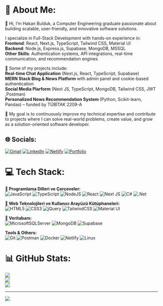 # 💫 About Me:
👋 Hi, I’m Hakan Bulduk, a Computer Engineering graduate passionate about building scalable, user-friendly, and innovative software solutions.

I specialize in Full-Stack Development with hands-on experience in:  
<b>Frontend</b>: React, Next.js, TypeScript, Tailwind CSS, Material UI  
<b>Backend</b>: Node.js, Express.js, Supabase, MongoDB, MSSQL  
<b>Other Skills</b>: Authentication systems, API integrations, real-time communication, and recommendation engines  

🚀 Some of my projects include:  
<b>Real-time Chat Application</b> (Next.js, React, TypeScript, Supabase)  
<b>MERN Stack Blog & News Platform </b> with admin panel and cookie-based authentication  
<b>Social Media Plarform</b> (Next JS, TypeScript, MongoDB, Tailwind CSS, JWT ,Postman)  
<b>Personalized News Recommendation System </b> (Python, Scikit-learn, Pandas) – funded by TÜBİTAK 2209-A  

🎯 My goal is to continuously improve my technical expertise and contribute to projects where I can solve real-world problems, create value, and grow as a solution-oriented software developer.
## 🌐 Socials:
[![Gmail](https://img.shields.io/badge/Email-D14836?style=for-the-badge&logo=gmail&logoColor=white)](mailto:buldukhakan82@gmail.com)
[![LinkedIn](https://img.shields.io/badge/LinkedIn-%230077B5.svg?logo=linkedin&logoColor=white)](https://linkedin.com/in/hakan-bulduk-b3a084317)
[![Netlify](https://img.shields.io/badge/Netlify-%2300C7B7.svg?logo=netlify&logoColor=white)](https://app.netlify.com/teams/buldukhakan82/sites)
[![Portfolio](https://img.shields.io/badge/Portfolio-%23121011.svg?logo=vercel&logoColor=white)](https://hakan-portfolio-site.netlify.app/)

# 💻 Tech Stack:

**🔹 Programlama Dilleri ve Çerçeveler:**  
![JavaScript](https://img.shields.io/badge/javascript-%23323330.svg?style=for-the-badge&logo=javascript&logoColor=%23F7DF1E)
![TypeScript](https://img.shields.io/badge/typescript-%23007ACC.svg?style=for-the-badge&logo=typescript&logoColor=white)
![NodeJS](https://img.shields.io/badge/node.js-6DA55F?style=for-the-badge&logo=node.js&logoColor=white)
![React](https://img.shields.io/badge/react-%2320232a.svg?style=for-the-badge&logo=react&logoColor=%2361DAFB)
![Next JS](https://img.shields.io/badge/Next-black?style=for-the-badge&logo=next.js&logoColor=white)
![C#](https://img.shields.io/badge/c%23-%23239120.svg?style=for-the-badge&logo=csharp&logoColor=white)
![.Net](https://img.shields.io/badge/.NET-5C2D91?style=for-the-badge&logo=dotnet&logoColor=white)

**🔹 Web Teknolojileri ve Kullanıcı Arayüzü Kütüphaneleri:**  
![HTML5](https://img.shields.io/badge/html5-%23E34F26.svg?style=for-the-badge&logo=html5&logoColor=white)
![CSS3](https://img.shields.io/badge/css3-%231572B6.svg?style=for-the-badge&logo=css3&logoColor=white)
![jQuery](https://img.shields.io/badge/jQuery-0769AD?style=for-the-badge&logo=jquery&logoColor=white)
![TailwindCSS](https://img.shields.io/badge/tailwindcss-%2338B2AC.svg?style=for-the-badge&logo=tailwind-css&logoColor=white)
![Material UI](https://img.shields.io/badge/Material%20UI-007FFF?style=for-the-badge&logo=mui&logoColor=white)

**🔹 Veritabanı:**  
![MicrosoftSQLServer](https://img.shields.io/badge/Microsoft%20SQL%20Server-CC2927?style=for-the-badge&logo=microsoft%20sql%20server&logoColor=white)
![MongoDB](https://img.shields.io/badge/MongoDB-%234ea94b.svg?style=for-the-badge&logo=mongodb&logoColor=white)
![Supabase](https://img.shields.io/badge/Supabase-3ECF8E?style=for-the-badge&logo=supabase&logoColor=white)

**Tools & Others:**  
![Git](https://img.shields.io/badge/git-%23F05033.svg?style=for-the-badge&logo=git&logoColor=white)
![Postman](https://img.shields.io/badge/Postman-FF6C37?style=for-the-badge&logo=postman&logoColor=white)
![Docker](https://img.shields.io/badge/docker-%230db7ed.svg?style=for-the-badge&logo=docker&logoColor=white)
![Netlify](https://img.shields.io/badge/netlify-%23000000.svg?style=for-the-badge&logo=netlify&logoColor=#00C7B7)
![Linux](https://img.shields.io/badge/Linux-FCC624?style=for-the-badge&logo=linux&logoColor=black)

# 📊 GitHub Stats:
![](https://github-readme-stats.vercel.app/api?username=hakan4773&theme=dark&hide_border=false&include_all_commits=false&count_private=false)<br/>
![](https://nirzak-streak-stats.vercel.app/?user=hakan4773&theme=dark&hide_border=false)<br/>
![](https://github-readme-stats.vercel.app/api/top-langs/?username=hakan4773&theme=dark&hide_border=false&include_all_commits=false&count_private=false&layout=compact)

---
[![](https://visitcount.itsvg.in/api?id=hakan4773&icon=0&color=0)](https://visitcount.itsvg.in)

<!-- Proudly created with GPRM ( https://gprm.itsvg.in ) -->
